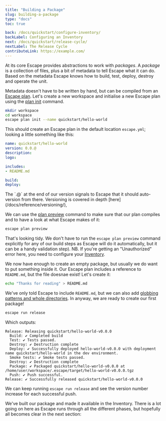 ```yaml
---
title: "Building a Package"
slug: building-a-package
type: "docs"
toc: true

back: /docs/quickstart/configure-inventory/
backLabel: Configuring an Inventory
next: /docs/quickstart/release-cycle/
nextLabel: The Release Cycle
contributeLink: https://example.com/
---
```


At its core Escape provides abstractions to work with _packages_. A _package_
is a collection of files, plus a bit of metadata to tell Escape what it can do.
Based on the metadata Escape knows how to build, test, deploy, destroy and
operate the unit.

Metadata doesn't have to be written by hand, but can be compiled from an
[Escape plan](/docs/reference/escape-plan/).  Let's create a new workspace and initialise
a new Escape plan using the [plan init](/docs/reference/escape_plan_init/) command.

```bash
mkdir workspace
cd workspace
escape plan init --name quickstart/hello-world
```

This should create an Escape plan in the default location `escape.yml`; looking
a little something like this:

```yaml
name: quickstart/hello-world
version: 0.0.@
description: 
logo: 

includes:
- README.md

build: 
deploy:
```

<div class='docling'>
The `.@` at the end of our version signals to Escape that it should
auto-version from there. Versioning is covered in depth
[here](/docs/reference/versioning/), 
</div>

We can use the [plan preview](/docs/reference/escape_plan_preview/) command to make sure 
that our plan compiles and to have a look at what Escape makes of it:


```bash
escape plan preview
```

That's looking tidy. We don't have to run the `escape plan preview` command
explicitly for any of our build steps as Escape will do it automatically, but
it can be a handy validation step). NB. If you're getting an "Unauthorized"
error here, you need to configure your
[Inventory](/docs/quickstart/configure-inventory/).

We now have enough to create an empty package, but usually we do want to put
something inside it. Our Escape plan includes a reference to `README.md`, but
the file doesnae exist! Let's create it:

```bash
echo "Thanks for reading" > README.md
```

We've only told Escape to include `README.md`, but we can also add [globbing
patterns and whole directories](/docs/reference/escape-plan/#includes).  In anyway, we
are ready to create our first package!

```bash
escape run release
```

Which outputs:

```
Release: Releasing quickstart/hello-world-v0.0.0
  Build: ✔️ Completed build
  Test: ✔️ Tests passed.
  Destroy: ✔️ Destruction complete
  Deploy: ✔️ Successfully deployed hello-world-v0.0.0 with deployment name quickstart/hello-world in the dev environment.
  Smoke tests: ✔️ Smoke tests passed.
  Destroy: ✔️ Destruction complete
  Package: ✔️ Packaged quickstart/hello-world-v0.0.0 at /home/user/workspace/.escape/target/hello-world-v0.0.0.tgz
  Push: ✔️ Push successful.
Release: ✔️ Successfully released quickstart/hello-world-v0.0.0
```

We can keep running `escape run release` and see the version number increase
for each successful push.

We've built our package and made it available in the Inventory.  There
is a lot going on here as Escape runs through all the different phases, but
hopefully all becomes clear in the next section:

